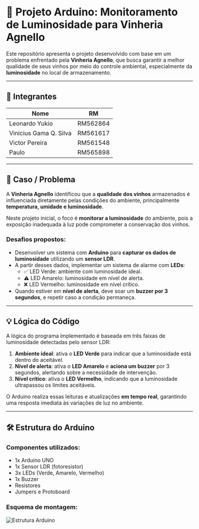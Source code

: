 # 🍷 Projeto Arduino: Monitoramento de Luminosidade para Vinheria Agnello

Este repositório apresenta o projeto desenvolvido com base em um problema enfrentado pela **Vinheria Agnello**, que busca garantir a melhor qualidade de seus vinhos por meio do controle ambiental, especialmente da **luminosidade** no local de armazenamento.

---

## 👥 Integrantes

| Nome                  | RM         |
|-----------------------|------------|
| Leonardo Yukio        | RM562864   |
| Vinicius Gama Q. Silva| RM561617   |
| Victor Pereira        | RM561548   |
| Paulo                 | RM565898   |

---

## 🧠 Caso / Problema

A **Vinheria Agnello** identificou que a **qualidade dos vinhos** armazenados é influenciada diretamente pelas condições do ambiente, principalmente **temperatura, umidade e luminosidade**.

Neste projeto inicial, o foco é **monitorar a luminosidade** do ambiente, pois a exposição inadequada à luz pode comprometer a conservação dos vinhos.

### Desafios propostos:

- Desenvolver um sistema com **Arduino** para **capturar os dados de luminosidade** utilizando um **sensor LDR**.
- A partir desses dados, implementar um sistema de alarme com **LEDs**:
  - ✅ LED Verde: ambiente com luminosidade ideal.
  - ⚠️ LED Amarelo: luminosidade em nível de alerta.
  - ❌ LED Vermelho: luminosidade em nível crítico.
- Quando estiver em **nível de alerta**, deve soar um **buzzer por 3 segundos**, e repetir caso a condição permaneça.


---

## 💡 Lógica do Código

A lógica do programa implementado é baseada em três faixas de luminosidade detectadas pelo sensor LDR:

1. **Ambiente ideal**: ativa o **LED Verde** para indicar que a luminosidade está dentro do aceitável.
2. **Nível de alerta**: ativa o **LED Amarelo** e **aciona um buzzer** por 3 segundos, alertando sobre a necessidade de intervenção.
3. **Nível crítico**: ativa o **LED Vermelho**, indicando que a luminosidade ultrapassou os limites aceitáveis.

O Arduino realiza essas leituras e atualizações **em tempo real**, garantindo uma resposta imediata às variações de luz no ambiente.

---

## 🛠️ Estrutura do Arduino

### Componentes utilizados:

- 1x Arduino UNO
- 1x Sensor LDR (fotoresistor)
- 3x LEDs (Verde, Amarelo, Vermelho)
- 1x Buzzer
- Resistores
- Jumpers e Protoboard

### Esquema de montagem:

![Estrutura Arduino](imagens/estrutura_arduino.jpg)


